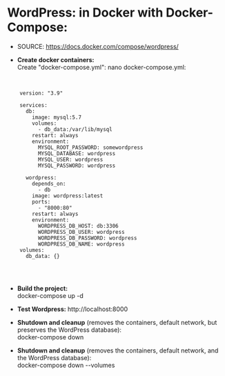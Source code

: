 # WordPress: in Docker with Docker-Compose:

- SOURCE: https://docs.docker.com/compose/wordpress/

- **Create docker containers:** <br />
Create "docker-compose.yml": nano docker-compose.yml: <br />
 <br />
 
```
    version: "3.9"
        
    services:
      db:
        image: mysql:5.7
        volumes:
          - db_data:/var/lib/mysql
        restart: always
        environment:
          MYSQL_ROOT_PASSWORD: somewordpress
          MYSQL_DATABASE: wordpress
          MYSQL_USER: wordpress
          MYSQL_PASSWORD: wordpress
        
      wordpress:
        depends_on:
          - db
        image: wordpress:latest
        ports:
          - "8000:80"
        restart: always
        environment:
          WORDPRESS_DB_HOST: db:3306
          WORDPRESS_DB_USER: wordpress
          WORDPRESS_DB_PASSWORD: wordpress
          WORDPRESS_DB_NAME: wordpress
    volumes:
      db_data: {}
	  
```

<br />

- **Build the project:** <br />
docker-compose up -d <br />

- **Test Wordpress:** http://localhost:8000 <br />

- **Shutdown and cleanup** (removes the containers, default network, but preserves the WordPress database): <br />
docker-compose down <br />

- **Shutdown and cleanup** (removes the containers, default network, and the WordPress database): <br />
docker-compose down --volumes <br />
